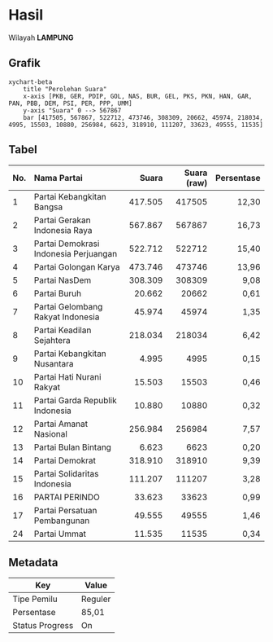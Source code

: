 # Hasil

Wilayah **LAMPUNG**

## Grafik

```mermaid
xychart-beta
    title "Perolehan Suara"
    x-axis [PKB, GER, PDIP, GOL, NAS, BUR, GEL, PKS, PKN, HAN, GAR, PAN, PBB, DEM, PSI, PER, PPP, UMM]
    y-axis "Suara" 0 --> 567867
    bar [417505, 567867, 522712, 473746, 308309, 20662, 45974, 218034, 4995, 15503, 10880, 256984, 6623, 318910, 111207, 33623, 49555, 11535]
```

## Tabel

| No. | Nama Partai                           | Suara   | Suara (raw) | Persentase |
|:--- |:------------------------------------- | -------:| -----------:| ----------:|
| 1   | Partai Kebangkitan Bangsa             | 417.505 | 417505      | 12,30      |
| 2   | Partai Gerakan Indonesia Raya         | 567.867 | 567867      | 16,73      |
| 3   | Partai Demokrasi Indonesia Perjuangan | 522.712 | 522712      | 15,40      |
| 4   | Partai Golongan Karya                 | 473.746 | 473746      | 13,96      |
| 5   | Partai NasDem                         | 308.309 | 308309      | 9,08       |
| 6   | Partai Buruh                          | 20.662  | 20662       | 0,61       |
| 7   | Partai Gelombang Rakyat Indonesia     | 45.974  | 45974       | 1,35       |
| 8   | Partai Keadilan Sejahtera             | 218.034 | 218034      | 6,42       |
| 9   | Partai Kebangkitan Nusantara          | 4.995   | 4995        | 0,15       |
| 10  | Partai Hati Nurani Rakyat             | 15.503  | 15503       | 0,46       |
| 11  | Partai Garda Republik Indonesia       | 10.880  | 10880       | 0,32       |
| 12  | Partai Amanat Nasional                | 256.984 | 256984      | 7,57       |
| 13  | Partai Bulan Bintang                  | 6.623   | 6623        | 0,20       |
| 14  | Partai Demokrat                       | 318.910 | 318910      | 9,39       |
| 15  | Partai Solidaritas Indonesia          | 111.207 | 111207      | 3,28       |
| 16  | PARTAI PERINDO                        | 33.623  | 33623       | 0,99       |
| 17  | Partai Persatuan Pembangunan          | 49.555  | 49555       | 1,46       |
| 24  | Partai Ummat                          | 11.535  | 11535       | 0,34       |


## Metadata

| Key             | Value   |
| --------------- | ------- |
| Tipe Pemilu     | Reguler |
| Persentase      | 85,01   |
| Status Progress | On      |



